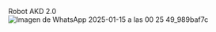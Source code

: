 Robot AKD 2.0
![Imagen de WhatsApp 2025-01-15 a las 00 25 49_989baf7c](https://github.com/user-attachments/assets/2d615d72-6c45-4c4b-9369-ccd0b89d4e8f)

